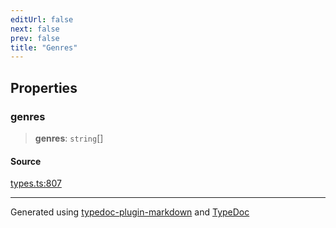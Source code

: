 ```yaml
---
editUrl: false
next: false
prev: false
title: "Genres"
---
```


## Properties

### genres

> **genres**: `string`[]

#### Source

[types.ts:807](https://github.com/fostertheweb/spotify-web-sdk/blob/e412602/src/types.ts#L807)

***

Generated using [typedoc-plugin-markdown](https://www.npmjs.com/package/typedoc-plugin-markdown) and [TypeDoc](https://typedoc.org/)
